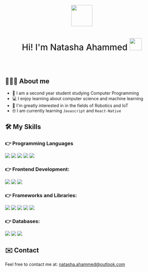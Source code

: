 
<div id="header" align="center">
  <img src="https://i.postimg.cc/GpNq4QSB/nLogo-v2.png" width="70px">
</div>

<h1  align="center">
<span style="font-weight:500">Hi! I'm Natasha Ahammed</span>
<img src="https://64.media.tumblr.com/a77fe63f35eafbe14be38765babf1cb2/ec4eb63d77592970-8f/s1280x1920/cb3343c17d8b4e6010ca747520d078d3dba9ac25.gifv" width="40px"/></h1>

<br><br>

## 👩🏽‍💻 About me
* 🏫 I am a second year student studying Computer Programming
* 💻 I enjoy learning about computer science and machine learning 
* 🤖 I'm greatly interested in in the fields of Robotics and IoT
* 🤓 I am currently learning `Javascript` and `React-Native`

## 🛠 My Skills 

### 👉 Programming Languages
<div>
  <img src="https://img.shields.io/badge/Java-ED8B00?style=for-the-badge&logo=java&logoColor=white"/>
  <img src="https://img.shields.io/badge/Swift-FA7343?style=for-the-badge&logo=swift&logoColor=white"/>
  <img src="https://img.shields.io/badge/C%2B%2B-00599C?style=for-the-badge&logo=c%2B%2B&logoColor=white"/>
  <img src="https://img.shields.io/badge/C%23-239120?style=for-the-badge&logo=c-sharp&logoColor=white"/>
  <img src="https://img.shields.io/badge/Python-14354C?style=for-the-badge&logo=python&logoColor=white"/>



</div>

### 👉 Frontend Development:
<div>
  <img src="https://img.shields.io/badge/HTML5-E34F26?style=for-the-badge&logo=html5&logoColor=white"/>
  <img src="https://img.shields.io/badge/CSS3-1572B6?style=for-the-badge&logo=css3&logoColor=white"/>
  <img src="https://img.shields.io/badge/JavaScript-F7DF1E?style=for-the-badge&logo=javascript&logoColor=black"/>

</div>

### 👉 Frameworks and Libraries:
<div>
  <img src="https://img.shields.io/badge/Bootstrap-563D7C?style=for-the-badge&logo=bootstrap&logoColor=white"/>
  <img src="https://img.shields.io/badge/React-20232A?style=for-the-badge&logo=react&logoColor=61DAF"/>
  <img src="https://img.shields.io/badge/Material--UI-0081CB?style=for-the-badge&logo=material-ui&logoColor=white" />
    <img src="https://img.shields.io/badge/Material--UI-0081CB?style=for-the-badge&logo=material-ui&logoColor=white" />
  <img src="https://img.shields.io/badge/.NET-5C2D91?style=for-the-badge&logo=.net&logoColor=white"/>

</div>

### 👉  Databases:
<div>
  <img src="https://img.shields.io/badge/MongoDB-4EA94B?style=for-the-badge&logo=mongodb&logoColor=white"/>
    <img src="https://img.shields.io/badge/MySQL-005C84?style=for-the-badge&logo=mysql&logoColor=white"/>
    <img src="https://img.shields.io/badge/Oracle-F80000?style=for-the-badge&logo=oracle&logoColor=black"/>


</div>



## ✉️ Contact 
Feel free to contact me at: <a href="">natasha.ahammed@outlook.com</a>
</div>

<div>

</div>




